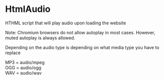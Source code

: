 # HtmlAudio
HTHML script that will play audio upon loading the website

Note: Chromium browsers do not allow autoplay in most cases. However, muted autoplay is always allowed.                                                                                                                                                                                                                                         

Depending on the audio type is depending on what media type you have to replace

MP3     = audio/mpeg                                                    
OGG	= audio/ogg     
WAV	= audio/wav
